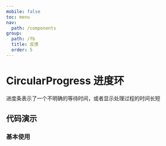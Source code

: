 ```yaml
---
mobile: false
toc: menu
nav:
  path: /components
group:
  path: /fb
  title: 反馈
  order: 5
---
```


# CircularProgress 进度环

进度条表示了一个不明确的等待时间，或者显示处理过程的时间长短

## 代码演示

### 基本使用

<code src="./demo/demo1.tsx"></code>

<API src="./CircularProgress.tsx" ></API>


